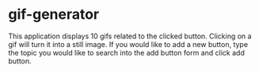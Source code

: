 # gif-generator
This application displays 10 gifs related to the clicked button. Clicking on a gif will turn it into a still image. If you would like to add a new button, type the topic you would like to search into the add button form and click add button.